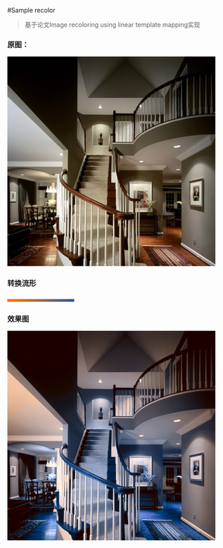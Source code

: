 #Sample recolor

>基于论文Image recoloring using linear template mapping实现
>

### 原图：
![](./image/apple/1.jpg)

### 转换流形
![](./image/apple/0.png)

### 效果图
![](./test.png)